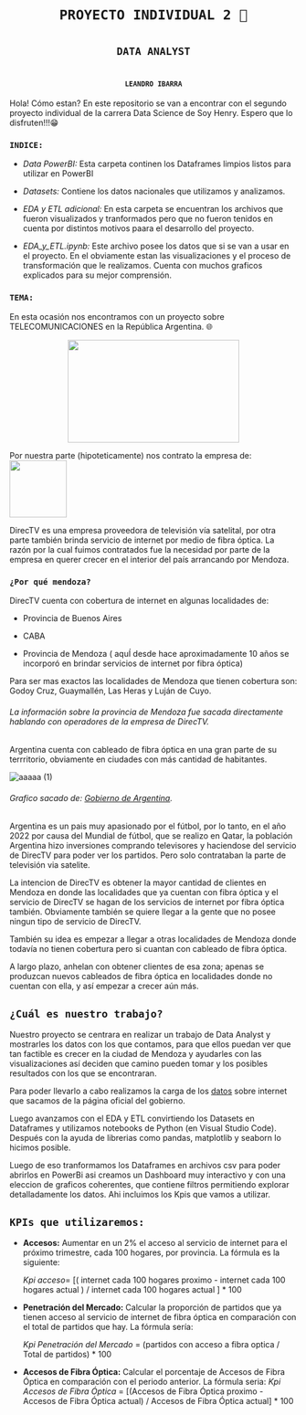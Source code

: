 # <h1 align="center">**`PROYECTO INDIVIDUAL 2 🚀`**</h1>
# <h2 align="center"> **`DATA ANALYST`** </h2>
# <h4 align="center"> **`LEANDRO IBARRA`** </h4>

Hola! Cómo estan? En este repositorio se van a encontrar con el segundo proyecto individual de la carrera Data Science de Soy Henry. Espero que lo disfruten!!!😁

### `INDICE:`

+ *Data PowerBI:* Esta carpeta continen los Dataframes limpios listos para utilizar en PowerBI

+ *Datasets:* Contiene los datos nacionales que utilizamos y analizamos.

+ *EDA y ETL adicional:* En esta carpeta se encuentran los archivos que fueron visualizados y tranformados pero que no fueron tenidos en cuenta por distintos motivos paara el desarrollo del proyecto.

+ *EDA_y_ETL.ipynb:* Este archivo posee los datos que si se van a usar en el proyecto. En el obviamente estan las visualizaciones y el proceso de transformación que le realizamos. Cuenta con muchos graficos explicados para su mejor comprensión.

### `TEMA:`

En esta ocasión nos encontramos con un proyecto sobre TELECOMUNICACIONES en la República Argentina. 🌐


<p align="center">
  <img width="300" height="180" src="https://github.com/leaibarra/proyecto_2_lea/assets/126922100/e76f1eea-7af1-4b08-82e5-e6258838c26b">
</p>





Por nuestra parte (hipoteticamente) nos contrato la empresa de:  <img src="https://github.com/leaibarra/proyecto_2_lea/assets/126922100/3ccd8a7b-860c-4259-9636-e1f47f86eef8" width="100"> 

DirecTV es una empresa  proveedora de televisión vía satelital, por otra parte también brinda servicio de internet por medio de fibra óptica.
La razón por la cual fuimos contratados fue la necesidad por parte de la empresa en querer crecer en el interior del país arrancando por Mendoza.

### `¿Por qué mendoza?`

DirecTV cuenta con cobertura de internet en algunas localidades de: 

+ Provincia de Buenos Aires

+ CABA

+ Provincia de Mendoza ( aquÍ desde hace aproximadamente 10 años se incorporó en brindar servicios de internet por fibra óptica) 

Para ser mas exactos las localidades de Mendoza que tienen cobertura son: Godoy Cruz, Guaymallén, Las Heras y Luján de Cuyo.

###### La información sobre la provincia de Mendoza fue sacada directamente hablando con operadores de la empresa de DirecTV.

Argentina cuenta con cableado de fibra óptica en una gran parte de su terrritorio, obviamente en ciudades con más cantidad de habitantes.

![aaaaa (1)](https://github.com/leaibarra/proyecto_2_lea/assets/126922100/0939f849-956e-4523-b2c4-1c80f791dd69)
###### Grafico sacado de: [Gobierno de Argentina](https://www.argentina.gob.ar/jefatura/innovacion-publica/telecomunicaciones-y-conectividad/conectar/que-es-la-red-federal-de).

Argentina es un pais muy apasionado por el fútbol, por lo tanto, en el año 2022 por causa del Mundial de fútbol, que se realizo en Qatar, la población Argentina hizo inversiones comprando televisores y haciendose del servicio de DirecTV para poder ver los partidos. Pero solo contrataban la parte de televisión via satelite.

La intencion de DirecTV es obtener la mayor cantidad de clientes en Mendoza en donde las localidades que ya cuentan con fibra óptica y el servicio de DirecTV se hagan de los servicios de internet por fibra óptica también. Obviamente también se quiere llegar a la gente que no posee ningun tipo de servicio de DirecTV.

También su idea es empezar a llegar a otras localidades de Mendoza donde todavía no tienen cobertura pero si cuantan con cableado de fibra óptica.

A largo plazo, anhelan con obtener clientes de esa zona; apenas se produzcan nuevos cableados de fibra óptica en localidades donde no cuentan con ella, y así empezar a crecer aún más.

## `¿Cuál es nuestro trabajo?`

Nuestro proyecto se centrara en realizar un trabajo de Data Analyst y mostrarles los datos con los que contamos, para que ellos puedan ver que tan factible es crecer en la ciudad de Mendoza y ayudarles con las visualizaciones así deciden que camino pueden tomar y los posibles resultados con los que se encontraran.

Para poder llevarlo a cabo realizamos la carga de los [datos](https://datosabiertos.enacom.gob.ar/dashboards/20000/acceso-a-internet/) sobre internet que sacamos de la página oficial del gobierno.

Luego avanzamos con el EDA y ETL convirtiendo los Datasets en Dataframes y utilizamos notebooks de Python (en Visual Studio Code). Después con la ayuda de librerias como pandas, matplotlib y seaborn lo hicimos posible. 

Luego de eso tranformamos los Dataframes en archivos csv para poder abrirlos en PowerBi asi creamos un Dashboard muy interactivo y con una eleccion de graficos coherentes, que contiene filtros permitiendo explorar detalladamente los datos. Ahi incluimos los Kpis que vamos a utilizar.

## `KPIs que utilizaremos:`


+ **Accesos:** Aumentar en un 2% el acceso al servicio de internet para el próximo trimestre, cada 100 hogares, por provincia. La fórmula es la siguiente:

    *Kpi acceso*= [( internet cada 100 hogares proximo - internet cada 100 hogares actual ) / internet cada 100 hogares actual ] * 100

+ **Penetración del Mercado:** Calcular la proporción de partidos que ya tienen acceso al servicio de internet de fibra óptica en comparación con el total de partidos que hay. La fórmula sería:
  
  *Kpi Penetración del Mercado* = (partidos con acceso a fibra optica / Total de partidos) * 100

+ **Accesos de Fibra Óptica:** Calcular el porcentaje de Accesos de Fibra Óptica en comparación con el periodo anterior. La fórmula seria:
  *Kpi Accesos de Fibra Óptica* = [(Accesos de Fibra Óptica proximo - Accesos de Fibra Óptica actual) / Accesos de Fibra Óptica actual] * 100







